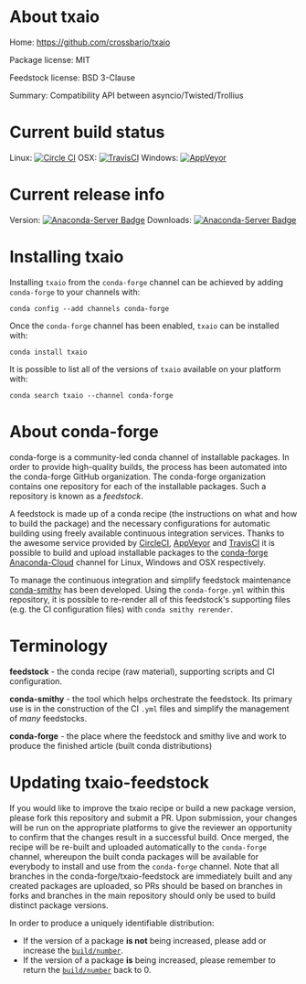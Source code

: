About txaio
===========

Home: https://github.com/crossbario/txaio

Package license: MIT

Feedstock license: BSD 3-Clause

Summary: Compatibility API between asyncio/Twisted/Trollius



Current build status
====================

Linux: [![Circle CI](https://circleci.com/gh/conda-forge/txaio-feedstock.svg?style=shield)](https://circleci.com/gh/conda-forge/txaio-feedstock)
OSX: [![TravisCI](https://travis-ci.org/conda-forge/txaio-feedstock.svg?branch=master)](https://travis-ci.org/conda-forge/txaio-feedstock)
Windows: [![AppVeyor](https://ci.appveyor.com/api/projects/status/github/conda-forge/txaio-feedstock?svg=True)](https://ci.appveyor.com/project/conda-forge/txaio-feedstock/branch/master)

Current release info
====================
Version: [![Anaconda-Server Badge](https://anaconda.org/conda-forge/txaio/badges/version.svg)](https://anaconda.org/conda-forge/txaio)
Downloads: [![Anaconda-Server Badge](https://anaconda.org/conda-forge/txaio/badges/downloads.svg)](https://anaconda.org/conda-forge/txaio)

Installing txaio
================

Installing `txaio` from the `conda-forge` channel can be achieved by adding `conda-forge` to your channels with:

```
conda config --add channels conda-forge
```

Once the `conda-forge` channel has been enabled, `txaio` can be installed with:

```
conda install txaio
```

It is possible to list all of the versions of `txaio` available on your platform with:

```
conda search txaio --channel conda-forge
```


About conda-forge
=================

conda-forge is a community-led conda channel of installable packages.
In order to provide high-quality builds, the process has been automated into the
conda-forge GitHub organization. The conda-forge organization contains one repository
for each of the installable packages. Such a repository is known as a *feedstock*.

A feedstock is made up of a conda recipe (the instructions on what and how to build
the package) and the necessary configurations for automatic building using freely
available continuous integration services. Thanks to the awesome service provided by
[CircleCI](https://circleci.com/), [AppVeyor](http://www.appveyor.com/)
and [TravisCI](https://travis-ci.org/) it is possible to build and upload installable
packages to the [conda-forge](https://anaconda.org/conda-forge)
[Anaconda-Cloud](http://docs.anaconda.org/) channel for Linux, Windows and OSX respectively.

To manage the continuous integration and simplify feedstock maintenance
[conda-smithy](http://github.com/conda-forge/conda-smithy) has been developed.
Using the ``conda-forge.yml`` within this repository, it is possible to re-render all of
this feedstock's supporting files (e.g. the CI configuration files) with ``conda smithy rerender``.


Terminology
===========

**feedstock** - the conda recipe (raw material), supporting scripts and CI configuration.

**conda-smithy** - the tool which helps orchestrate the feedstock.
                   Its primary use is in the construction of the CI ``.yml`` files
                   and simplify the management of *many* feedstocks.

**conda-forge** - the place where the feedstock and smithy live and work to
                  produce the finished article (built conda distributions)


Updating txaio-feedstock
========================

If you would like to improve the txaio recipe or build a new
package version, please fork this repository and submit a PR. Upon submission,
your changes will be run on the appropriate platforms to give the reviewer an
opportunity to confirm that the changes result in a successful build. Once
merged, the recipe will be re-built and uploaded automatically to the
`conda-forge` channel, whereupon the built conda packages will be available for
everybody to install and use from the `conda-forge` channel.
Note that all branches in the conda-forge/txaio-feedstock are
immediately built and any created packages are uploaded, so PRs should be based
on branches in forks and branches in the main repository should only be used to
build distinct package versions.

In order to produce a uniquely identifiable distribution:
 * If the version of a package **is not** being increased, please add or increase
   the [``build/number``](http://conda.pydata.org/docs/building/meta-yaml.html#build-number-and-string).
 * If the version of a package **is** being increased, please remember to return
   the [``build/number``](http://conda.pydata.org/docs/building/meta-yaml.html#build-number-and-string)
   back to 0.
